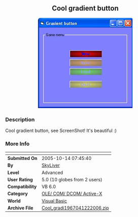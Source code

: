 ﻿<div align="center">

## Cool gradient button

<img src="PIC2006122756429234.JPG">
</div>

### Description

Cool gradient button, see ScreenShot! It's beautiful :)
 
### More Info
 


<span>             |<span>
---                |---
**Submitted On**   |2005-10-14 07:45:40
**By**             |[SkyLiver](https://github.com/Planet-Source-Code/PSCIndex/blob/master/ByAuthor/skyliver.md)
**Level**          |Advanced
**User Rating**    |5.0 (10 globes from 2 users)
**Compatibility**  |VB 6\.0
**Category**       |[OLE/ COM/ DCOM/ Active\-X](https://github.com/Planet-Source-Code/PSCIndex/blob/master/ByCategory/ole-com-dcom-active-x__1-29.md)
**World**          |[Visual Basic](https://github.com/Planet-Source-Code/PSCIndex/blob/master/ByWorld/visual-basic.md)
**Archive File**   |[Cool\_gradi1967041222006\.zip](https://github.com/Planet-Source-Code/skyliver-cool-gradient-button__1-64105/archive/master.zip)








